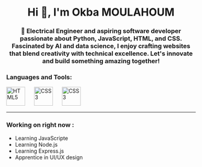 <h1 align="center">Hi 👋, I'm Okba MOULAHOUM </h1>
<h3 align="center">🌟 Electrical Engineer and aspiring software developer passionate about Python, JavaScript, HTML, and CSS. Fascinated by AI and data science, I enjoy crafting websites that blend creativity with technical excellence. Let's innovate and build something amazing together!</h3>

<h3 align="left">Languages and Tools:</h3>
<p align="left">
  <img alt="HTML5" width="50px" style="padding-right:20px;" src="https://cdn.jsdelivr.net/gh/devicons/devicon@latest/icons/html5/html5-original.svg" />
  <img alt="CSS3" width="50px" style="padding-right:20px;" src="https://cdn.jsdelivr.net/gh/devicons/devicon@latest/icons/css3/css3-original.svg" />
  <img alt="CSS3" width="50px" style="padding-right:20px;" src="https://cdn.jsdelivr.net/gh/devicons/devicon@latest/icons/javascript/javascript-plain.svg"/>
</p>

---

<h3 align="left">Working on right now :</h3>
<ul class="cute-list">
  <li>Learning JavaScripte</li>
  <li>Learning Node.js</li>
  <li>Learning Express.js</li>
  <li>Apprentice in UI/UX design </li>
</ul>
